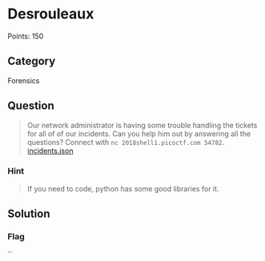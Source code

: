 # Desrouleaux
Points: 150

## Category
Forensics

## Question
>Our network administrator is having some trouble handling the tickets for all of of our incidents. Can you help him out by answering all the questions? Connect with `nc 2018shell1.picoctf.com 54782`. [incidents.json](files/incidents.json)

### Hint
>If you need to code, python has some good libraries for it.

## Solution


### Flag
``
